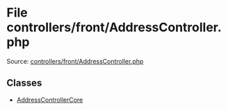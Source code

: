File controllers/front/AddressController.php
=========

Source: [controllers/front/AddressController.php](https://github.com/PrestaShop/PrestaShop/blob/1.5.3.0/controllers/front/AddressController.php)


Classes
-------

* [AddressControllerCore](class.AddressControllerCore.md)

